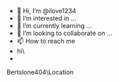 - 👋 Hi, I’m @ilove1234
- 👀 I’m interested in ...
- 🌱 I’m currently learning ...
- 💞️ I’m looking to collaborate on ...
- 📫 How to reach me
- hi\\
- 
<!---
ilove1234/ilove1234 is a ✨ special ✨ repository because its `README.md` (this file) appears on your GitHub profile.
You can click the Preview link to take a look at your changes.
--->
Bertslone404\\Location

